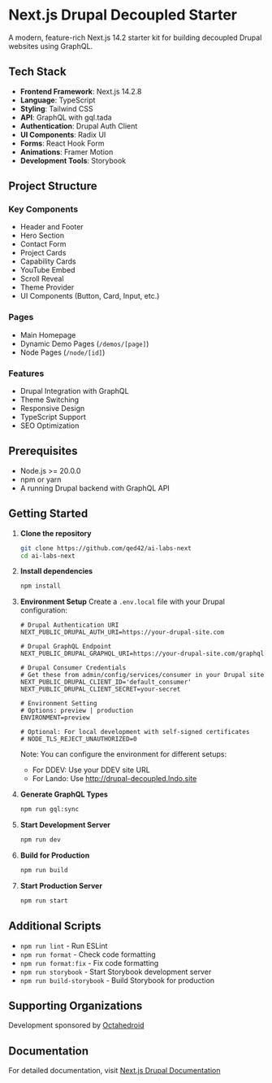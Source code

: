 # Next.js Drupal Decoupled Starter

A modern, feature-rich Next.js 14.2 starter kit for building decoupled Drupal websites using GraphQL.

## Tech Stack

- **Frontend Framework**: Next.js 14.2.8
- **Language**: TypeScript
- **Styling**: Tailwind CSS
- **API**: GraphQL with gql.tada
- **Authentication**: Drupal Auth Client
- **UI Components**: Radix UI
- **Forms**: React Hook Form
- **Animations**: Framer Motion
- **Development Tools**: Storybook

## Project Structure

### Key Components
- Header and Footer
- Hero Section
- Contact Form
- Project Cards
- Capability Cards
- YouTube Embed
- Scroll Reveal
- Theme Provider
- UI Components (Button, Card, Input, etc.)

### Pages
- Main Homepage
- Dynamic Demo Pages (`/demos/[page]`)
- Node Pages (`/node/[id]`)

### Features
- Drupal Integration with GraphQL
- Theme Switching
- Responsive Design
- TypeScript Support
- SEO Optimization

## Prerequisites

- Node.js >= 20.0.0
- npm or yarn
- A running Drupal backend with GraphQL API

## Getting Started

1. **Clone the repository**
   ```bash
   git clone https://github.com/qed42/ai-labs-next
   cd ai-labs-next
   ```

2. **Install dependencies**
   ```bash
   npm install
   ```

3. **Environment Setup**
   Create a `.env.local` file with your Drupal configuration:
   ```
   # Drupal Authentication URI
   NEXT_PUBLIC_DRUPAL_AUTH_URI=https://your-drupal-site.com
   
   # Drupal GraphQL Endpoint
   NEXT_PUBLIC_DRUPAL_GRAPHQL_URI=https://your-drupal-site.com/graphql
   
   # Drupal Consumer Credentials
   # Get these from admin/config/services/consumer in your Drupal site
   NEXT_PUBLIC_DRUPAL_CLIENT_ID='default_consumer'
   NEXT_PUBLIC_DRUPAL_CLIENT_SECRET=your-secret
   
   # Environment Setting
   # Options: preview | production
   ENVIRONMENT=preview
   
   # Optional: For local development with self-signed certificates
   # NODE_TLS_REJECT_UNAUTHORIZED=0
   ```

   Note: You can configure the environment for different setups:
   - For DDEV: Use your DDEV site URL
   - For Lando: Use http://drupal-decoupled.lndo.site

4. **Generate GraphQL Types**
   ```bash
   npm run gql:sync
   ```

5. **Start Development Server**
   ```bash
   npm run dev
   ```

6. **Build for Production**
   ```bash
   npm run build
   ```

7. **Start Production Server**
   ```bash
   npm run start
   ```

## Additional Scripts

- `npm run lint` - Run ESLint
- `npm run format` - Check code formatting
- `npm run format:fix` - Fix code formatting
- `npm run storybook` - Start Storybook development server
- `npm run build-storybook` - Build Storybook for production

## Supporting Organizations

Development sponsored by [Octahedroid](https://octahedroid.com/)

## Documentation

For detailed documentation, visit [Next.js Drupal Documentation](https://drupal-decoupled.octahedroid.com/docs/getting-started/quickstart/next)

